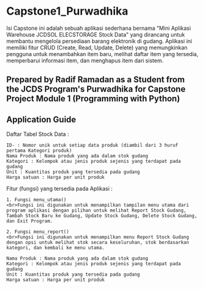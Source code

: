 # Capstone1_Purwadhika
Isi Capstone ini adalah sebuah aplikasi sederhana bernama "Mini Aplikasi Warehouse JCDSOL ELECSTORAGE Stock Data" yang dirancang untuk membantu mengelola persediaan barang elektronik di gudang. Aplikasi ini memiliki fitur CRUD (Create, Read, Update, Delete) yang memungkinkan pengguna untuk menambahkan item baru, melihat daftar item yang tersedia, memperbarui informasi item, dan menghapus item dari sistem.

## Prepared by Radif Ramadan as a Student from the JCDS Program's Purwadhika for Capstone Project Module 1 (Programming with Python)

## Application Guide
 Daftar Tabel Stock Data :
 
    ID- : Nomor unik untuk setiap data produk (diambil dari 3 huruf pertama Kategori produk)
    Nama Produk : Nama produk yang ada dalam stok gudang
    Kategori : Kelompok atau jenis produk sejenis yang terdapat pada gudang
    Unit : Kuantitas produk yang tersedia pada gudang
    Harga satuan : Harga per unit produk

Fitur (fungsi) yang tersedia pada Aplikasi :
 
    1. Fungsi menu_utama()
    <br>Fungsi ini digunakan untuk menampilkan tampilan menu utama dari program aplikasi dengan pilihan untuk melihat Report Stock Gudang, Tambah Stock Baru ke Gudang, Update Stock Gudang, Delete Stock Gudang, dan Exit Program.
    
    2. Fungsi menu_report()
    <br>Fungsi ini digunakan untuk menampilkan menu Report Stock Gudang dengan opsi untuk melihat stok secara keseluruhan, stok berdasarkan kategori, dan kembali ke menu utama.
    
    Nama Produk : Nama produk yang ada dalam stok gudang
    Kategori : Kelompok atau jenis produk sejenis yang terdapat pada gudang
    Unit : Kuantitas produk yang tersedia pada gudang
    Harga satuan : Harga per unit produk
